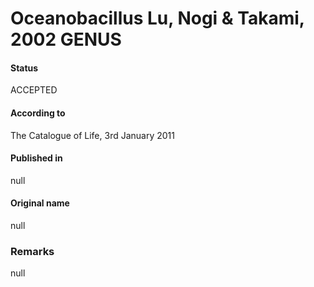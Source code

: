 # Oceanobacillus Lu, Nogi & Takami, 2002 GENUS

#### Status
ACCEPTED

#### According to
The Catalogue of Life, 3rd January 2011

#### Published in
null

#### Original name
null

### Remarks
null
